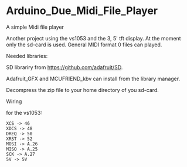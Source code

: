 # Arduino_Due_Midi_File_Player
A simple Midi file player

Another project using the vs1053 and the 3, 5' tft display. At the moment only the sd-card is used. General MIDI format 0 files can played.

Needed libraries:

SD librariry from https://github.com/adafruit/SD.

Adafruit_GFX and MCUFRIEND_kbv can install from the library manager.

Decompress the zip file to your home directory of you sd-card.

Wiring

for the vs1053:

    XCS -> 46
    XDCS -> 48
    DREQ -> 50
    XRST -> 52
    MOSI -> A.26
    MISO -> A.25
    SCK -> A.27
    5V -> 5V

